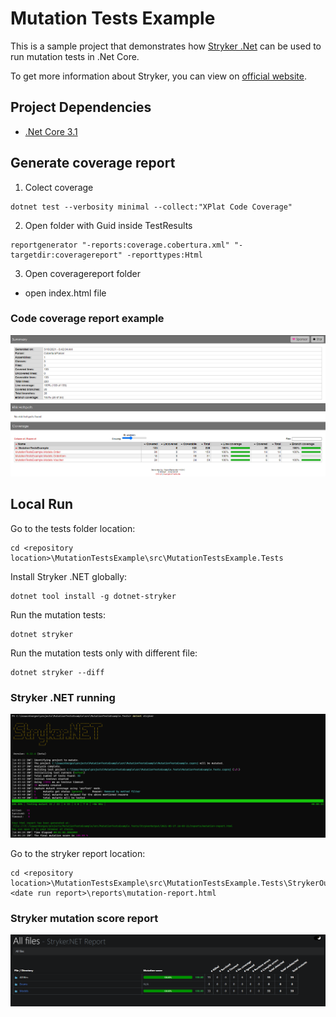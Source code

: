 # Mutation Tests Example

This is a sample project that demonstrates how [Stryker .Net](https://github.com/stryker-mutator/stryker-net) can be used to run mutation tests in .Net Core.

To get more information about Stryker, you can view on [official website](https://stryker-mutator.io/).

## Project Dependencies 

- [.Net Core 3.1](https://dotnet.microsoft.com/download/dotnet/3.1)

## Generate coverage report
1. Colect coverage
```
dotnet test --verbosity minimal --collect:"XPlat Code Coverage"
```

2. Open folder with Guid inside TestResults
```
reportgenerator "-reports:coverage.cobertura.xml" "-targetdir:coveragereport" -reporttypes:Html
```

3. Open coveragereport folder
- open index.html file

### Code coverage report example
![code coversage report](images/code-coverage.png)

## Local Run

Go to the tests folder location: 

```
cd <repository location>\MutationTestsExample\src\MutationTestsExample.Tests
```

Install Stryker .NET globally:

```
dotnet tool install -g dotnet-stryker
```

Run the mutation tests:

```
dotnet stryker
```

Run the mutation tests only with different file:

```
dotnet stryker --diff
```

### Stryker .NET running
![code coversage report](images/dotnet-stryker.png)


Go to the stryker report location: 

```
cd <repository location>\MutationTestsExample\src\MutationTestsExample.Tests\StrykerOutput\<date run report>\reports\mutation-report.html
```
### Stryker mutation score report
![code coversage report](images/stryker-report.png)